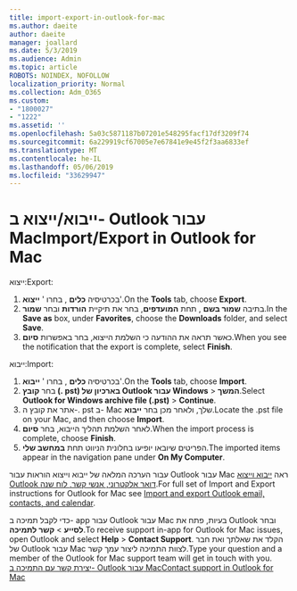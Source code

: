 ```yaml
---
title: import-export-in-outlook-for-mac
ms.author: daeite
author: daeite
manager: joallard
ms.date: 5/3/2019
ms.audience: Admin
ms.topic: article
ROBOTS: NOINDEX, NOFOLLOW
localization_priority: Normal
ms.collection: Adm_O365
ms.custom:
- "1800027"
- "1222"
ms.assetid: ''
ms.openlocfilehash: 5a03c5871187b07201e548295facf17df3209f74
ms.sourcegitcommit: 6a229919cf67005e7e67841e9e45f2f3aa6833ef
ms.translationtype: MT
ms.contentlocale: he-IL
ms.lasthandoff: 05/06/2019
ms.locfileid: "33629947"
---
```

# <a name="importexport-in-outlook-for-mac"></a><span data-ttu-id="fec18-102">ייבוא/ייצוא ב- Outlook עבור Mac</span><span class="sxs-lookup"><span data-stu-id="fec18-102">Import/Export in Outlook for Mac</span></span> 

<span data-ttu-id="fec18-103">ייצוא:</span><span class="sxs-lookup"><span data-stu-id="fec18-103">Export:</span></span>
1. <span data-ttu-id="fec18-104">בכרטיסיה **כלים** , בחרו ' **ייצוא**'.</span><span class="sxs-lookup"><span data-stu-id="fec18-104">On the **Tools** tab, choose **Export**.</span></span>
2. <span data-ttu-id="fec18-105">בתיבה **שמור בשם** , תחת **המועדפים**, בחר את תיקיית **הורדות** ובחר **שמור**.</span><span class="sxs-lookup"><span data-stu-id="fec18-105">In the **Save as** box, under **Favorites**, choose the **Downloads** folder, and select **Save**.</span></span>
3. <span data-ttu-id="fec18-106">כאשר תראה את ההודעה כי השלמת הייצוא, בחר באפשרות **סיום**.</span><span class="sxs-lookup"><span data-stu-id="fec18-106">When you see the notification that the export is complete, select **Finish**.</span></span>

<span data-ttu-id="fec18-107">ייבוא:</span><span class="sxs-lookup"><span data-stu-id="fec18-107">Import:</span></span>
1. <span data-ttu-id="fec18-108">בכרטיסיה **כלים** , בחרו ' **ייבוא**'.</span><span class="sxs-lookup"><span data-stu-id="fec18-108">On the **Tools** tab, choose **Import**.</span></span>
2. <span data-ttu-id="fec18-109">בחר **קובץ (. pst) בארכיון של Outlook עבור Windows** > **המשך**.</span><span class="sxs-lookup"><span data-stu-id="fec18-109">Select **Outlook for Windows archive file (.pst)** > **Continue**.</span></span>
3. <span data-ttu-id="fec18-110">אתר את קובץ ה-. pst ב- Mac שלך, ולאחר מכן בחר **ייבוא**.</span><span class="sxs-lookup"><span data-stu-id="fec18-110">Locate the .pst file on your Mac, and then choose **Import**.</span></span>
4. <span data-ttu-id="fec18-111">לאחר השלמת תהליך הייבוא, בחר **סיום**.</span><span class="sxs-lookup"><span data-stu-id="fec18-111">When the import process is complete, choose **Finish**.</span></span>
5. <span data-ttu-id="fec18-112">הפריטים שיובאו יופיעו בחלונית הניווט תחת **במחשב שלי**.</span><span class="sxs-lookup"><span data-stu-id="fec18-112">The imported items appear in the navigation pane under **On My Computer**.</span></span>

<span data-ttu-id="fec18-113">עבור הערכה המלאה של ייבוא וייצוא הוראות עבור Outlook עבור Mac ראה [ייבוא וייצוא Outlook דואר אלקטרוני, אנשי קשר, לוח שנה](https://support.office.com/article/92577192-3881-4502-b79d-c3bbada6c8ef#ID0EAACAAA=Mac).</span><span class="sxs-lookup"><span data-stu-id="fec18-113">For full set of Import and Export instructions for Outlook for Mac see [Import and export Outlook email, contacts, and calendar](https://support.office.com/article/92577192-3881-4502-b79d-c3bbada6c8ef#ID0EAACAAA=Mac).</span></span> 

<span data-ttu-id="fec18-114">כדי לקבל תמיכה ב- app עבור Outlook עבור Mac בעיות, פתח את Outlook ובחר **לסייע** > **קשר לתמיכה**.</span><span class="sxs-lookup"><span data-stu-id="fec18-114">To receive support in-app for Outlook for Mac issues, open Outlook and select **Help** > **Contact Support**.</span></span> <span data-ttu-id="fec18-115">הקלד את שאלתך ואת חבר של Outlook עבור Mac לצוות התמיכה ליצור עמך קשר.</span><span class="sxs-lookup"><span data-stu-id="fec18-115">Type your question and a member of the Outlook for Mac support team will get in touch with you.</span></span> [<span data-ttu-id="fec18-116">יצירת קשר עם התמיכה ב- Outlook עבור Mac</span><span class="sxs-lookup"><span data-stu-id="fec18-116">Contact support in Outlook for Mac</span></span>](https://go.microsoft.com/fwlink/?linkid=2002400&clcid=0x409)